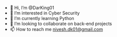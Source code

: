 - 👋 Hi, I’m @DarKing01
- 👀 I’m interested in Cyber Security 
- 🌱 I’m currently learning Python
- 💞️ I’m looking to collaborate on back-end projects
- 📫 How to reach me nivesh.dk01@gmail.com

<!---
DarKing01/DarKing01 is a ✨ special ✨ repository because its `README.md` (this file) appears on your GitHub profile.
You can click the Preview link to take a look at your changes.
--->
